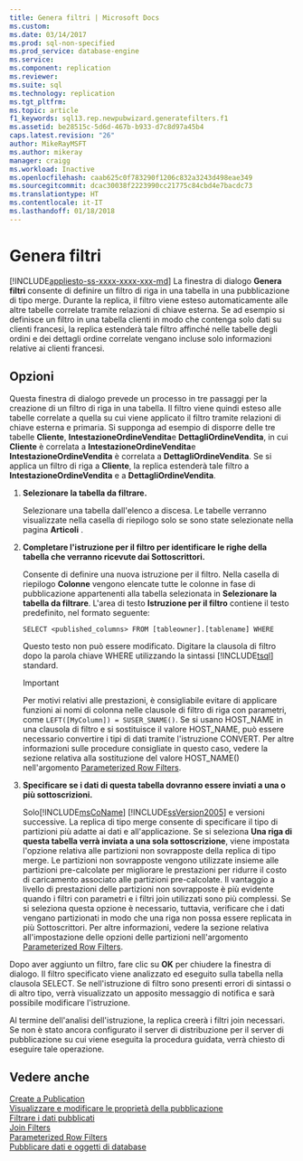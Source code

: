 ```yaml
---
title: Genera filtri | Microsoft Docs
ms.custom: 
ms.date: 03/14/2017
ms.prod: sql-non-specified
ms.prod_service: database-engine
ms.service: 
ms.component: replication
ms.reviewer: 
ms.suite: sql
ms.technology: replication
ms.tgt_pltfrm: 
ms.topic: article
f1_keywords: sql13.rep.newpubwizard.generatefilters.f1
ms.assetid: be28515c-5d6d-467b-b933-d7c8d97a45b4
caps.latest.revision: "26"
author: MikeRayMSFT
ms.author: mikeray
manager: craigg
ms.workload: Inactive
ms.openlocfilehash: caab625c0f783290f1206c832a3243d498eae349
ms.sourcegitcommit: dcac30038f2223990cc21775c84cbd4e7bacdc73
ms.translationtype: HT
ms.contentlocale: it-IT
ms.lasthandoff: 01/18/2018
---
```

# <a name="generate-filters"></a>Genera filtri
[!INCLUDE[appliesto-ss-xxxx-xxxx-xxx-md](../../includes/appliesto-ss-xxxx-xxxx-xxx-md.md)] La finestra di dialogo **Genera filtri** consente di definire un filtro di riga in una tabella in una pubblicazione di tipo merge. Durante la replica, il filtro viene esteso automaticamente alle altre tabelle correlate tramite relazioni di chiave esterna. Se ad esempio si definisce un filtro in una tabella clienti in modo che contenga solo dati su clienti francesi, la replica estenderà tale filtro affinché nelle tabelle degli ordini e dei dettagli ordine correlate vengano incluse solo informazioni relative ai clienti francesi.  
  
## <a name="options"></a>Opzioni  
 Questa finestra di dialogo prevede un processo in tre passaggi per la creazione di un filtro di riga in una tabella. Il filtro viene quindi esteso alle tabelle correlate a quella su cui viene applicato il filtro tramite relazioni di chiave esterna e primaria. Si supponga ad esempio di disporre delle tre tabelle **Cliente**, **IntestazioneOrdineVendita**e **DettagliOrdineVendita**, in cui **Cliente** è correlata a **IntestazioneOrdineVendita**e **IntestazioneOrdineVendita** è correlata a **DettagliOrdineVendita**. Se si applica un filtro di riga a **Cliente**, la replica estenderà tale filtro a **IntestazioneOrdineVendita** e a **DettagliOrdineVendita**.  
  
1.  **Selezionare la tabella da filtrare.**  
  
     Selezionare una tabella dall'elenco a discesa. Le tabelle verranno visualizzate nella casella di riepilogo solo se sono state selezionate nella pagina **Articoli** .  
  
2.  **Completare l'istruzione per il filtro per identificare le righe della tabella che verranno ricevute dai Sottoscrittori.**  
  
     Consente di definire una nuova istruzione per il filtro. Nella casella di riepilogo **Colonne** vengono elencate tutte le colonne in fase di pubblicazione appartenenti alla tabella selezionata in **Selezionare la tabella da filtrare**. L'area di testo **Istruzione per il filtro** contiene il testo predefinito, nel formato seguente:  
  
     `SELECT <published_columns> FROM [tableowner].[tablename] WHERE`  
  
     Questo testo non può essere modificato. Digitare la clausola di filtro dopo la parola chiave WHERE utilizzando la sintassi [!INCLUDE[tsql](../../includes/tsql-md.md)] standard.  
  
    > [!IMPORTANT]  
    >  Per motivi relativi alle prestazioni, è consigliabile evitare di applicare funzioni ai nomi di colonna nelle clausole di filtro di riga con parametri, come `LEFT([MyColumn]) = SUSER_SNAME()`. Se si usano HOST_NAME in una clausola di filtro e si sostituisce il valore HOST_NAME, può essere necessario convertire i tipi di dati tramite l'istruzione CONVERT. Per altre informazioni sulle procedure consigliate in questo caso, vedere la sezione relativa alla sostituzione del valore HOST_NAME() nell'argomento [Parameterized Row Filters](../../relational-databases/replication/merge/parameterized-filters-parameterized-row-filters.md).  
  
3.  **Specificare se i dati di questa tabella dovranno essere inviati a una o più sottoscrizioni.**  
  
     Solo[!INCLUDE[msCoName](../../includes/msconame-md.md)] [!INCLUDE[ssVersion2005](../../includes/ssversion2005-md.md)] e versioni successive. La replica di tipo merge consente di specificare il tipo di partizioni più adatte ai dati e all'applicazione. Se si seleziona **Una riga di questa tabella verrà inviata a una sola sottoscrizione**, viene impostata l'opzione relativa alle partizioni non sovrapposte della replica di tipo merge. Le partizioni non sovrapposte vengono utilizzate insieme alle partizioni pre-calcolate per migliorare le prestazioni per ridurre il costo di caricamento associato alle partizioni pre-calcolate. Il vantaggio a livello di prestazioni delle partizioni non sovrapposte è più evidente quando i filtri con parametri e i filtri join utilizzati sono più complessi. Se si seleziona questa opzione è necessario, tuttavia, verificare che i dati vengano partizionati in modo che una riga non possa essere replicata in più Sottoscrittori. Per altre informazioni, vedere la sezione relativa all'impostazione delle opzioni delle partizioni nell'argomento [Parameterized Row Filters](../../relational-databases/replication/merge/parameterized-filters-parameterized-row-filters.md).  
  
 Dopo aver aggiunto un filtro, fare clic su **OK** per chiudere la finestra di dialogo. Il filtro specificato viene analizzato ed eseguito sulla tabella nella clausola SELECT. Se nell'istruzione di filtro sono presenti errori di sintassi o di altro tipo, verrà visualizzato un apposito messaggio di notifica e sarà possibile modificare l'istruzione.  
  
 Al termine dell'analisi dell'istruzione, la replica creerà i filtri join necessari. Se non è stato ancora configurato il server di distribuzione per il server di pubblicazione su cui viene eseguita la procedura guidata, verrà chiesto di eseguire tale operazione.  
  
## <a name="see-also"></a>Vedere anche  
 [Create a Publication](../../relational-databases/replication/publish/create-a-publication.md)   
 [Visualizzare e modificare le proprietà della pubblicazione](../../relational-databases/replication/publish/view-and-modify-publication-properties.md)   
 [Filtrare i dati pubblicati](../../relational-databases/replication/publish/filter-published-data.md)   
 [Join Filters](../../relational-databases/replication/merge/join-filters.md)   
 [Parameterized Row Filters](../../relational-databases/replication/merge/parameterized-filters-parameterized-row-filters.md)   
 [Pubblicare dati e oggetti di database](../../relational-databases/replication/publish/publish-data-and-database-objects.md)  
  
  

